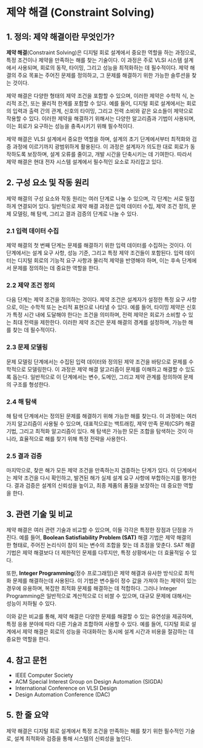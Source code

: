 # 제약 해결 (Constraint Solving)

## 1. 정의: **제약 해결**이란 무엇인가?
**제약 해결**(Constraint Solving)은 디지털 회로 설계에서 중요한 역할을 하는 과정으로, 특정 조건이나 제약을 만족하는 해를 찾는 기술이다. 이 과정은 주로 VLSI 시스템 설계에서 사용되며, 회로의 동작, 타이밍, 그리고 성능을 최적화하는 데 필수적이다. 제약 해결의 주요 목표는 주어진 문제를 정의하고, 그 문제를 해결하기 위한 가능한 솔루션을 찾는 것이다. 

제약 해결은 다양한 형태의 제약 조건을 포함할 수 있으며, 이러한 제약은 수학적 식, 논리적 조건, 또는 물리적 한계를 포함할 수 있다. 예를 들어, 디지털 회로 설계에서는 회로의 입력과 출력 간의 관계, 신호의 타이밍, 그리고 전력 소비와 같은 요소들이 제약으로 작용할 수 있다. 이러한 제약을 해결하기 위해서는 다양한 알고리즘과 기법이 사용되며, 이는 회로가 요구하는 성능을 충족시키기 위해 필수적이다.

제약 해결은 VLSI 설계에서 중요한 역할을 하며, 설계의 초기 단계에서부터 최적화와 검증 과정에 이르기까지 광범위하게 활용된다. 이 과정은 설계자가 의도한 대로 회로가 동작하도록 보장하며, 설계 오류를 줄이고, 개발 시간을 단축시키는 데 기여한다. 따라서 제약 해결은 현대 전자 시스템 설계에서 필수적인 요소로 자리잡고 있다.

## 2. 구성 요소 및 작동 원리
제약 해결의 구성 요소와 작동 원리는 여러 단계로 나눌 수 있으며, 각 단계는 서로 밀접하게 연결되어 있다. 일반적으로 제약 해결 과정은 입력 데이터 수집, 제약 조건 정의, 문제 모델링, 해 탐색, 그리고 결과 검증의 단계로 나눌 수 있다.

### 2.1 입력 데이터 수집
제약 해결의 첫 번째 단계는 문제를 해결하기 위한 입력 데이터를 수집하는 것이다. 이 단계에서는 설계 요구 사항, 성능 기준, 그리고 특정 제약 조건들이 포함된다. 입력 데이터는 디지털 회로의 기능적 요구 사항과 물리적 제약을 반영해야 하며, 이는 후속 단계에서 문제를 정의하는 데 중요한 역할을 한다.

### 2.2 제약 조건 정의
다음 단계는 제약 조건을 정의하는 것이다. 제약 조건은 설계자가 설정한 특정 요구 사항으로, 이는 수학적 또는 논리적 표현으로 나타낼 수 있다. 예를 들어, 타이밍 제약은 신호가 특정 시간 내에 도달해야 한다는 조건을 의미하며, 전력 제약은 회로가 소비할 수 있는 최대 전력을 제한한다. 이러한 제약 조건은 문제 해결의 경계를 설정하며, 가능한 해를 찾는 데 필수적이다.

### 2.3 문제 모델링
문제 모델링 단계에서는 수집된 입력 데이터와 정의된 제약 조건을 바탕으로 문제를 수학적으로 모델링한다. 이 과정은 제약 해결 알고리즘이 문제를 이해하고 해결할 수 있도록 돕는다. 일반적으로 이 단계에서는 변수, 도메인, 그리고 제약 관계를 정의하여 문제의 구조를 형성한다.

### 2.4 해 탐색
해 탐색 단계에서는 정의된 문제를 해결하기 위해 가능한 해를 찾는다. 이 과정에는 여러 가지 알고리즘이 사용될 수 있으며, 대표적으로는 백트래킹, 제약 만족 문제(CSP) 해결 기법, 그리고 최적화 알고리즘이 있다. 해 탐색은 가능한 모든 조합을 탐색하는 것이 아니라, 효율적으로 해를 찾기 위해 특정 전략을 사용한다.

### 2.5 결과 검증
마지막으로, 찾은 해가 모든 제약 조건을 만족하는지 검증하는 단계가 있다. 이 단계에서는 제약 조건을 다시 확인하고, 발견된 해가 실제 설계 요구 사항에 부합하는지를 평가한다. 결과 검증은 설계의 신뢰성을 높이고, 최종 제품의 품질을 보장하는 데 중요한 역할을 한다.

## 3. 관련 기술 및 비교
제약 해결은 여러 관련 기술과 비교할 수 있으며, 이들 각각은 특정한 장점과 단점을 가진다. 예를 들어, **Boolean Satisfiability Problem (SAT)** 해결 기법은 제약 해결의 한 형태로, 주어진 논리식이 참이 되는 변수의 조합을 찾는 데 초점을 맞춘다. SAT 해결 기법은 제약 해결보다 더 제한적인 문제를 다루지만, 특정 상황에서는 더 효율적일 수 있다.

또한, **Integer Programming**(정수 프로그래밍)은 제약 해결과 유사한 방식으로 최적화 문제를 해결하는데 사용된다. 이 기법은 변수들이 정수 값을 가져야 하는 제약이 있는 경우에 유용하며, 복잡한 최적화 문제를 해결하는 데 적합하다. 그러나 Integer Programming은 일반적으로 계산적으로 더 비쌀 수 있으며, 대규모 문제에 대해서는 성능이 저하될 수 있다.

이와 같은 비교를 통해, 제약 해결은 다양한 문제를 해결할 수 있는 유연성을 제공하며, 특정 응용 분야에 따라 다른 기술과 조합하여 사용할 수 있다. 예를 들어, 디지털 회로 설계에서 제약 해결은 회로의 성능을 극대화하는 동시에 설계 시간과 비용을 절감하는 데 중요한 역할을 한다.

## 4. 참고 문헌
- IEEE Computer Society
- ACM Special Interest Group on Design Automation (SIGDA)
- International Conference on VLSI Design
- Design Automation Conference (DAC)

## 5. 한 줄 요약
제약 해결은 디지털 회로 설계에서 특정 조건을 만족하는 해를 찾기 위한 필수적인 기술로, 설계 최적화와 검증을 통해 시스템의 신뢰성을 높인다.